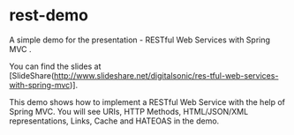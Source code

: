 rest-demo
=========

A simple demo for the presentation - RESTful Web Services with Spring MVC .

You can find the slides at [SlideShare(http://www.slideshare.net/digitalsonic/res-tful-web-services-with-spring-mvc)].

This demo shows how to implement a RESTful Web Service with the help of Spring MVC. 
You will see URIs, HTTP Methods, HTML/JSON/XML representations, Links, Cache and HATEOAS in the demo.
